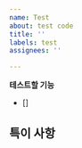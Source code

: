 ```yaml
---
name: Test
about: test code
title: ''
labels: test
assignees: ''

---
```


**테스트할 기능**
- []

**특이 사항**
-
